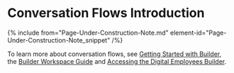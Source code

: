 

# Conversation Flows Introduction

{% include from="Page-Under-Construction-Note.md" element-id="Page-Under-Construction-Note_snippet" /%}

To learn more about conversation flows, see [Getting Started with Builder](https://docs.amelia.com/display/AmeliaDocsV6/Getting+Started+with+Builder), the [Builder Workspace Guide](https://docs.amelia.com/display/AmeliaDocsV6/Builder+Workspace+Guide) and [Accessing the Digital Employees Builder](https://docs.amelia.com/display/AmeliaDocsV6/Access+the+Digital+Employee+Builder).
